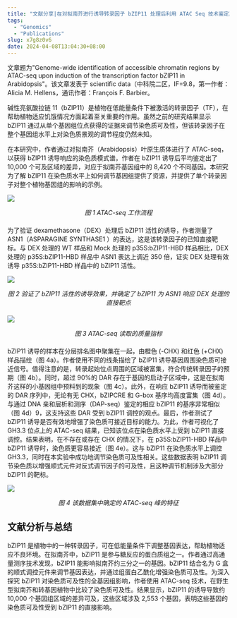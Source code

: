 ```yaml
---
title: "文献分享|在对拟南芥进行诱导转录因子 bZIP11 处理后利用 ATAC Seq 技术鉴定其全基因组可及染色质区域"
tags:
  - "Genomics"
  - "Publications"
slug: x7g8z0v6
date: 2024-04-08T13:04:30+08:00
---
```


文章题为"Genome-wide identification of accessible chromatin regions by ATAC-seq upon induction of the transcription factor bZIP11 in Arabidopsis"。该文章发表于 scientific data（中科院二区，IF=9.8，第一作者：Alicia M. Hellens，通讯作者：François F. Barbier。

<!--more-->

碱性亮氨酸拉链 11（bZIP11）是植物在低能量条件下被激活的转录因子（TF），在帮助植物适应饥饿情况方面起着至关重要的作用。虽然之前的研究结果显示 bZIP11 通过从单个基因组位点获得的证据来调节染色质可及性，但该转录因子在整个基因组水平上对染色质景观的调节程度仍然未知。

在本研究中，作者通过对拟南芥（Arabidopsis）叶原生质体进行了 ATAC-seq，以获得 bZIP11 诱导响应的染色质模式谱。作者在 bZIP11 诱导后平均鉴定出了 10,000 个可及区域的差异，对应于拟南芥基因组中的 8,420 个不同基因。本研究为了解 bZIP11 在染色质水平上如何调节基因组提供了资源，并提供了单个转录因子对整个植物基因组的影响的示例。

![](https://images.yuanj.top/202404081307956.png)

<div style="text-align:center; margin-bottom:20px;">
<em>图 1 ATAC-seq 工作流程</em>
</div>

为了验证 dexamethasone（DEX）处理后 bZIP11 活性的诱导，作者测量了 ASN1（ASPARAGINE SYNTHASE1 ）的表达，这是该转录因子的已知直接靶标。与 DEX 处理的 WT 样品和 Mock 处理的 p35S:bZIP11-HBD 样品相比，DEX 处理的 p35S:bZIP11-HBD 样品中 ASN1 表达上调近 350 倍，证实 DEX 处理有效诱导 p35S:bZIP11-HBD 样品中的 bZIP11 活性。

![](https://images.yuanj.top/202404081313844.png)

<div style="text-align:center; margin-bottom:20px;">
<em>图 2 验证了 bZIP11 活性的诱导效果，并确定了 bZIP11 为 ASN1 响应 DEX 处理的直接靶点</em>
</div>

![](https://images.yuanj.top/202404081317517.png)

<div style="text-align:center; margin-bottom:20px;">
<em>图 3 ATAC-seq 读取的质量指标</em>
</div>

bZIP11 诱导的样本在分层排名图中聚集在一起，由橙色 (-CHX) 和红色 (+CHX) 样品描绘（图 4a）。作者使用不同的线条描绘了 bZIP11 诱导基因周围染色质可接近信号。值得注意的是，转录起始位点周围的区域被富集，符合传统转录因子的预期（图 4b）。同时，超过 90%的 DAR 存在于基因的启动子区域中，这是在拟南芥这样的小基因组中预料到的现象（图 4c）。此外，在响应 bZIP11 诱导而被鉴定的 DAR 序列中，无论有无 CHX，bZIPCRE 和 G-box 基序均高度富集（图 4d）。与通过 DNA 亲和层析和测序（DAP-seq）鉴定的相应 bZIP11 的基序非常相似（图 4d）9，这支持这些 DAR 受到 bZIP11 调控的观点。最后，作者测试了 bZIP11 诱导是否有效地增强了染色质可接近目标的能力。为此，作者可视化了 GH3.3 位点上的 ATAC-seq 结果，已知该位点在染色质水平上受到 bZIP11 直接调控。结果表明，在不存在或存在 CHX 的情况下，在 p35S:bZIP11-HBD 样品中 bZIP11 诱导时，染色质更容易接近（图 4e）。这与 bZIP11 在染色质水平上调控 GH3.3，同时在本实验中成功地调节染色质可及性相关。这些数据表明 bZIP11 调节染色质以增强顺式元件对反式调节因子的可及性，且这种调节机制涉及大部分 bZIP11 的靶标。

![](https://images.yuanj.top/202404081319219.png)

<div style="text-align:center; margin-bottom:20px;">
<em>图 4 该数据集中确定的 ATAC-seq 峰的特征</em>
</div>

## 文献分析与总结

bZIP11 是植物中的一种转录因子，可在低能量条件下调整基因表达，帮助植物适应不良环境。在拟南芥中，bZIP11 是参与糖反应的蛋白质组之一。作者通过高通量测序技术发现，bZIP11 能影响拟南芥约三分之一的基因。bZIP11 结合名为 G 盒的顺式调控元件来调节基因表达，并通过组蛋白乙酰化增强染色质可及性。为深入探究 bZIP11 对染色质可及性的全基因组影响，作者使用 ATAC-seq 技术，在野生型拟南芥和转基因植物中比较了染色质可及性。结果显示，bZIP11 的诱导导致约 10,000 个基因组区域的差异可及，这些区域涉及 2,553 个基因，表明这些基因的染色质可及性受到 bZIP11 的直接影响。
